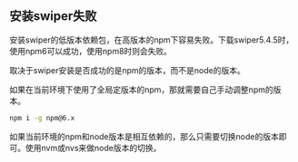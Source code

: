 


## 安装swiper失败
安装swiper的低版本依赖包，在高版本的npm下容易失败。下载swiper5.4.5时，使用npm6可以成功，使用npm8时则会失败。

取决于swiper安装是否成功的是npm的版本，而不是node的版本。

如果在当前环境下使用了全局定版本的npm，那就需要自己手动调整npm的版本。
``` bash
npm i -g npm@6.x
```

如果当前环境的npm和node版本是相互依赖的，那么只需要切换node的版本即可。使用nvm或nvs来做node版本的切换。
